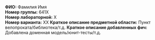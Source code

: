 **ФИО:** Фамилия Имя  
**Номер группы:** 641Х  
**Номер лабораторной:** Х  
**Номер варианта:** ХХ 
**Краткое описание предметной области:** Пункт велопроката/библиотека/т.д.
**Краткое описание добавленных фич:** Добавлена доменная модель/юнит-тесты/т.д.